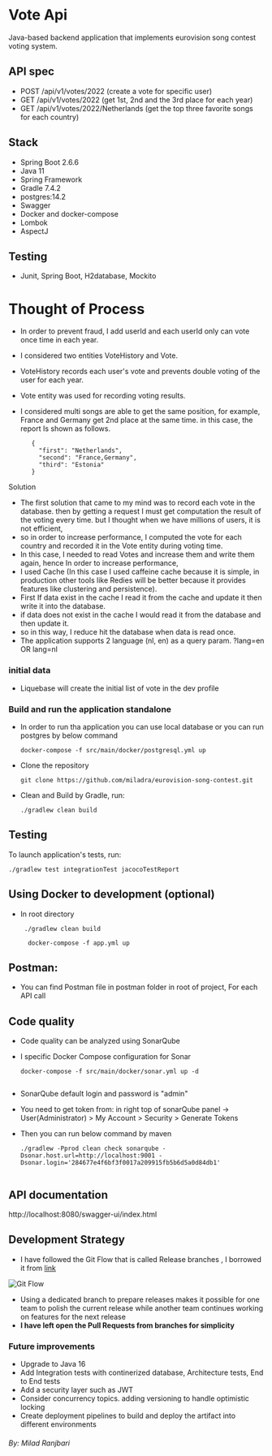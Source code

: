 # Vote Api
Java-based backend application that implements eurovision song contest voting system.

## API spec
- POST /api/v1/votes/2022 (create a vote for specific user)
- GET  /api/v1/votes/2022 (get 1st, 2nd and the 3rd place for each year)
- GET /api/v1/votes/2022/Netherlands (get the top three favorite songs for each country)


## Stack
* Spring Boot 2.6.6
* Java 11
* Spring Framework
* Gradle 7.4.2
* postgres:14.2
* Swagger
* Docker and docker-compose
* Lombok
* AspectJ

## Testing
* Junit, Spring Boot, H2database, Mockito

# Thought of Process

- In order to prevent fraud, I add userId and each userId only can vote once time in each year.
- I considered two entities VoteHistory and Vote.
- VoteHistory records each user's vote and prevents double voting of the user for each year.
- Vote entity was used for recording voting results.

- I considered multi songs are able to get the same position, for example, France and Germany get 2nd place at the same time. in this case, the report Is shown as follows.
     ```
        {
          "first": "Netherlands",
          "second": "France,Germany",
          "third": "Estonia"
        }
     ```

Solution
- The first solution that came to my mind was to record each vote in the database. then by getting a request I must get computation the result of the voting every time. but I thought when we have millions of users, it is not efficient,
- so in order to increase performance, I computed the vote for each country and recorded it in the Vote entity during voting time.
- In this case, I needed to read Votes and increase them and write them again, hence In order to increase performance,
- I used Cache (In this case I used caffeine cache because it is simple, in production other tools like Redies will be better because it provides features like clustering and persistence).
- First If data exist in the cache I read it from the cache and update it then write it into the database.
- if data does not exist in the cache I would read it from the database and then update it.
- so in this way, I reduce hit the database when data is read once.
- The application supports 2 language (nl, en) as a query param. ?lang=en OR lang=nl

### initial data

- Liquebase will create the initial list of vote in the dev profile

### Build and run the application standalone

- In order to run tha application you can use local database or you can run postgres by below command

    ```
    docker-compose -f src/main/docker/postgresql.yml up
    
    ```

- Clone the repository

     ```
     git clone https://github.com/miladra/eurovision-song-contest.git
     
     ```

- Clean and Build by Gradle, run:
     ```
     ./gradlew clean build
     
     ```

## Testing

To launch application's tests, run:

```
./gradlew test integrationTest jacocoTestReport
```

## Using Docker to development (optional)

- In root directory

   ```
    ./gradlew clean build

     docker-compose -f app.yml up
   ```

## Postman:

- You can find Postman file in postman folder in root of project, For each API call

## Code quality

- Code quality can be analyzed using SonarQube
- I specific Docker Compose configuration for Sonar

   ```
   docker-compose -f src/main/docker/sonar.yml up -d
    
   ```
- SonarQube default login and password is "admin"
- You need to get token from: in right top of sonarQube panel -> User(Administrator) > My Account > Security > Generate Tokens
- Then you can run below command by maven

   ```
   ./gradlew -Pprod clean check sonarqube -Dsonar.host.url=http://localhost:9001 -Dsonar.login='284677e4f6bf3f0017a209915fb5b6d5a0d84db1'
    
   ```

## API documentation

http://localhost:8080/swagger-ui/index.html

## Development Strategy

- I have followed the Git Flow that is called Release branches , I borrowed it from [link](https://www.atlassian.com/git/tutorials/comparing-workflows/gitflow-workflow#Release%20branches)

![Git Flow](https://wac-cdn.atlassian.com/dam/jcr:8f00f1a4-ef2d-498a-a2c6-8020bb97902f/03%20Release%20branches.svg)

- Using a dedicated branch to prepare releases makes it possible for one team to polish the current release while another team continues working on features for the next release
- **I have left open the Pull Requests from branches for simplicity**
### Future improvements
* Upgrade to Java 16
* Add Integration tests with continerized database, Architecture tests, End to End tests
* Add a security layer such as JWT
* Consider concurrency topics. adding versioning to handle optimistic locking
* Create deployment pipelines to build and deploy the artifact into different environments

###### By: Milad Ranjbari
